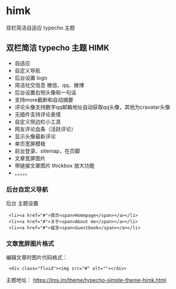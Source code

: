 # himk
双栏简洁自适应 typecho 主题

## 双栏简洁 typecho 主题 HIMK
- 自适应
- 自定义导航
- 后台设置 logo
- 简洁社交信息 微信、qq、微博
- 后台设置右侧头像和一句话
- 支持more截断和自动摘要
- 评论头像支持数字qq邮箱地址自动获取qq头像，其他为cravatar头像
- 无插件支持评论表情
- 自定义侧边栏小工具
- 网友评论血条（活跃评论）
- 显示头像最新评论
- 单页宽屏模板
- 前台登录、sitemap，在页脚
- 文章宽屏图片
- 带链接文章图片 thickbox 放大功能
- 。。。。。

### 后台自定义导航

后台 主题设置

     <li><a href="#">首页<span>Homepage</span></a></li>
     <li><a href="#">关于<span>About me</span></a></li>
     <li><a href="#">留言<span>Guestbook</span></a></li>

### 文章宽屏图片格式

编辑文章时图片代码格式：

     <div class="fluid"><img src="#" alt=""></div>
    
主题地址： https://lms.im/theme/typecho-simple-theme-himk.html
